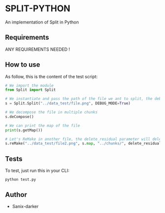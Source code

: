 # SPLIT-PYTHON

An implementation of Split in Python


## Requirements

ANY REQUIREMENTS NEEDED !


## How to use

As follow, this is the content of the test script:
```python
# We import the module
from Split import Split

# We instantiate and pass the path of the file we ant to split, the debug mode is just to see logs
s = Split.Split("../data_test/file.png", DEBUG_MODE=True)

# We decompose the file in multiple chunks
s.deCompose()

# We can print the map of the file
print(s.getMap())

# Let's ReMake in another file, the delete_residual parameter will delete all chunks
s.reMake("../data_test/file2.png", s.map, "../chunks/", delete_residuals=True)
```

## Tests

To test, just run this in your CLI:
```shell
python test.py
```


## Author

- Sanix-darker